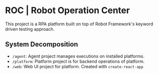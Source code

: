 # ROC | Robot Operation Center

This project is a RPA platform built on top of Robot Framework's keyword driven testing approach.

## System Decomposition

- `/agent`: Agent project manages executions on installed platforms.
- `/platform`: Platform project is for backend operations of platform.
- `/web`: Web UI project for platform. Created with `create-react-app`
